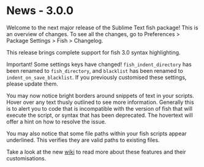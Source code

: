 News - 3.0.0
============

Welcome to the next major release of the Sublime Text fish package!
This is an overview of changes. To see all the changes, go to
Preferences > Package Settings > Fish > Changelog.

This release brings complete support for fish 3.0 syntax highlighting.

Important! Some settings keys have changed!
`fish_indent_directory` has been renamed to `fish_directory`, and
`blacklist` has been renamed to `indent_on_save_blacklist`.
If you previously customised these settings, please update them.

You may now notice bright borders around snippets of text in your scripts.
Hover over any text thusly outlined to see more information. Generally this
is to alert you to code that is incompatible with the version of fish
that will execute the script, or syntax that has been deprecated. The
hovertext will offer a hint on how to resolve the issue.

You may also notice that some file paths within your fish scripts
appear underlined. This verifies they are valid paths to existing files.

Take a look at the new [wiki](https://github.com/Phidica/sublime-fish/wiki)
to read more about these features and their customisations.
